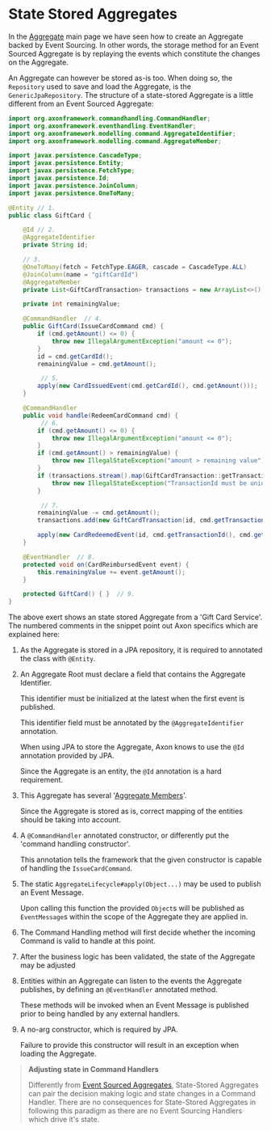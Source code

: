# State Stored Aggregates

In the [Aggregate](aggregate.md) main page we have seen how to create an Aggregate backed by Event Sourcing. In other words, the storage method for an Event Sourced Aggregate is by replaying the events which constitute the changes on the Aggregate.

An Aggregate can however be stored as-is too. When doing so, the `Repository` used to save and load the Aggregate, is the `GenericJpaRepository`. The structure of a state-stored Aggregate is a little different from an Event Sourced Aggregate:

```java
import org.axonframework.commandhandling.CommandHandler;
import org.axonframework.eventhandling.EventHandler;
import org.axonframework.modelling.command.AggregateIdentifier;
import org.axonframework.modelling.command.AggregateMember;

import javax.persistence.CascadeType;
import javax.persistence.Entity;
import javax.persistence.FetchType;
import javax.persistence.Id;
import javax.persistence.JoinColumn;
import javax.persistence.OneToMany;

@Entity // 1.
public class GiftCard {

    @Id // 2.
    @AggregateIdentifier
    private String id;

    // 3.
    @OneToMany(fetch = FetchType.EAGER, cascade = CascadeType.ALL)
    @JoinColumn(name = "giftCardId")
    @AggregateMember
    private List<GiftCardTransaction> transactions = new ArrayList<>();

    private int remainingValue;

    @CommandHandler  // 4.
    public GiftCard(IssueCardCommand cmd) {
        if (cmd.getAmount() <= 0) {
            throw new IllegalArgumentException("amount <= 0");
        }
        id = cmd.getCardId();
        remainingValue = cmd.getAmount();

         // 5.
        apply(new CardIssuedEvent(cmd.getCardId(), cmd.getAmount()));
    }

    @CommandHandler
    public void handle(RedeemCardCommand cmd) {
         // 6.
        if (cmd.getAmount() <= 0) {
            throw new IllegalArgumentException("amount <= 0");
        }
        if (cmd.getAmount() > remainingValue) {
            throw new IllegalStateException("amount > remaining value");
        }
        if (transactions.stream().map(GiftCardTransaction::getTransactionId).anyMatch(cmd.getTransactionId()::equals)) {
            throw new IllegalStateException("TransactionId must be unique");
        }

         // 7.
        remainingValue -= cmd.getAmount();
        transactions.add(new GiftCardTransaction(id, cmd.getTransactionId(), cmd.getAmount()));

        apply(new CardRedeemedEvent(id, cmd.getTransactionId(), cmd.getAmount()));
    }

    @EventHandler  // 8.
    protected void on(CardReimbursedEvent event) {
        this.remainingValue += event.getAmount();
    }

    protected GiftCard() { }  // 9.
}
```

The above exert shows an state stored Aggregate from a 'Gift Card Service'. The numbered comments in the snippet point out Axon specifics which are explained here:

1. As the Aggregate is stored in a JPA repository, it is required to annotated the class with `@Entity`.  
2. An Aggregate Root must declare a field that contains the Aggregate Identifier. 

   This identifier must be initialized at the latest when the first event is published. 

   This identifier field must be annotated by the `@AggregateIdentifier` annotation. 

   When using JPA to store the Aggregate, Axon knows to use the `@Id` annotation provided by JPA.

   Since the Aggregate is an entity, the `@Id` annotation is a hard requirement.

3. This Aggregate has several '[Aggregate Members](multi-entity-aggregates.md)'.

   Since the Aggregate is stored as is, correct mapping of the entities should be taking into account. 

4. A `@CommandHandler` annotated constructor, or differently put the 'command handling constructor'. 

   This annotation tells the framework that the given constructor is capable of handling the `IssueCardCommand`.

5. The static `AggregateLifecycle#apply(Object...)` may be used to publish an Event Message. 

   Upon calling this function the provided `Object`s will be published as `EventMessage`s within the scope of the Aggregate they are applied in.

6. The Command Handling method will first decide whether the incoming Command is valid to handle at this point. 
7. After the business logic has been validated, the state of the Aggregate may be adjusted
8. Entities within an Aggregate can listen to the events the Aggregate publishes, by defining an `@EventHandler` annotated method. 

   These methods will be invoked when an Event Message is published prior to being handled by any external handlers.

9. A no-arg constructor, which is required by JPA. 

   Failure to provide this constructor will result in an exception when loading the Aggregate.

> **Adjusting state in Command Handlers**
>
> Differently from [Event Sourced Aggregates](aggregate.md), State-Stored Aggregates can pair the decision making logic and state changes in a Command Handler. There are no consequences for State-Stored Aggregates in following this paradigm as there are no Event Sourcing Handlers which drive it's state.

